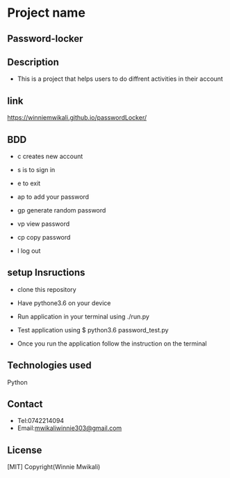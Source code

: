 # Project name
## Password-locker

## Description
- This is a project that helps users to do diffrent activities in their account

## link
https://winniemwikali.github.io/passwordLocker/

## BDD
* c creates new account

* s is to sign in

* e to exit

* ap to add your password

* gp generate random password

* vp view password

* cp copy password

* l log out
## setup Insructions

* clone this repository

* Have pythone3.6 on your device

* Run application in your terminal using ./run.py

* Test application using $ python3.6 password_test.py

* Once you run the application follow the instruction on the terminal

## Technologies used
Python

## Contact
- Tel:0742214094
- Email:mwikaliwinnie303@gmail.com

## License
[MIT] Copyright(Winnie Mwikali)